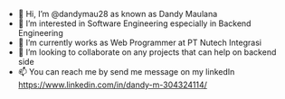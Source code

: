 - 👋 Hi, I’m @dandymau28 as known as Dandy Maulana
- 👀 I’m interested in Software Engineering especially in Backend Engineering
- 🌱 I’m currently works as Web Programmer at PT Nutech Integrasi
- 💞️ I’m looking to collaborate on any projects that can help on backend side
- 📫 You can reach me by send me message on my linkedIn https://www.linkedin.com/in/dandy-m-304324114/

<!---
dandymau28/dandymau28 is a ✨ special ✨ repository because its `README.md` (this file) appears on your GitHub profile.
You can click the Preview link to take a look at your changes.
--->
